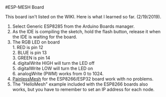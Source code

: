 #ESP-MESH Board


This board isn't listed on the WIKI. Here is what I learned so far. (2/19/2019).  


1. Select Generic ESP8285 from the Arduino Boards manager.  
2. As the IDE is compiling the sketch, hold the flash button, release it when the IDE is waiting for the board.  
3. The RGB LED on board  
       1. RED is pin 12  
       2. BLUE is pin 13  
       3. GREEN is pin 14  
       4. digitalWrite HIGH will turn the LED off  
       5. digitalWrite LOW will turn the LED on  
       6. analogWrite (PWM) works from 0 to 1024.  
4. [PainlessMesh](https://gitlab.com/painlessMesh/painlessMesh) for the ESP8266/ESP32 board work with no problems.  
5. The "HelloMesh" example included with the ESP8266 boards also works, but you have to remember to set an IP address for each node.  

